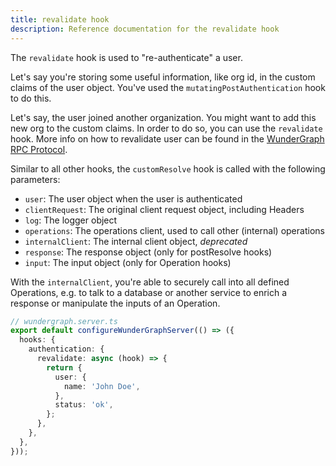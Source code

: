 ```yaml
---
title: revalidate hook
description: Reference documentation for the revalidate hook
---
```


The `revalidate` hook is used to "re-authenticate" a user.

Let's say you're storing some useful information,
like org id, in the custom claims of the user object.
You've used the `mutatingPostAuthentication` hook to do this.

Let's say, the user joined another organization.
You might want to add this new org to the custom claims.
In order to do so, you can use the `revalidate` hook.
More info on how to revalidate user can be found in the [WunderGraph RPC Protocol](/docs/architecture/wundergraph-rpc-protocol-explained#cookie-based-authentication).

Similar to all other hooks,
the `customResolve` hook is called with the following parameters:

- `user`: The user object when the user is authenticated
- `clientRequest`: The original client request object, including Headers
- `log`: The logger object
- `operations`: The operations client, used to call other (internal) operations
- `internalClient`: The internal client object, _deprecated_
- `response`: The response object (only for postResolve hooks)
- `input`: The input object (only for Operation hooks)

With the `internalClient`,
you're able to securely call into all defined Operations,
e.g. to talk to a database or another service to enrich a response or manipulate the inputs of an Operation.

```typescript
// wundergraph.server.ts
export default configureWunderGraphServer(() => ({
  hooks: {
    authentication: {
      revalidate: async (hook) => {
        return {
          user: {
            name: 'John Doe',
          },
          status: 'ok',
        };
      },
    },
  },
}));
```
